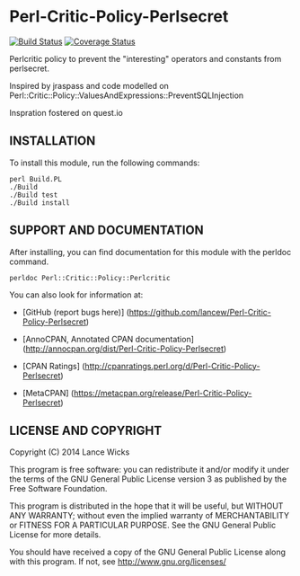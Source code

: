 Perl-Critic-Policy-Perlsecret
=============================

[![Build Status](https://travis-ci.org/lancew/Perl-Critic-Policy-Perlsecret.png?branch=master)](https://travis-ci.org/lancew/Perl-Critic-Policy-Perlsecret)
[![Coverage Status](https://coveralls.io/repos/lancew/Perl-Critic-Policy-Perlsecret/badge.png?branch=master)](https://coveralls.io/r/lancew/Perl-Critic-Policy-Perlsecret?branch=master)

Perlcritic policy to prevent the "interesting" operators and constants from perlsecret.

Inspired by jraspass and code modelled on Perl::Critic::Policy::ValuesAndExpressions::PreventSQLInjection 

Inspration fostered on quest.io

INSTALLATION
------------

To install this module, run the following commands:

	perl Build.PL
	./Build
	./Build test
	./Build install


SUPPORT AND DOCUMENTATION
-------------------------

After installing, you can find documentation for this module with the
perldoc command.

	perldoc Perl::Critic::Policy::Perlcritic


You can also look for information at:

 * [GitHub (report bugs here)]
   (https://github.com/lancew/Perl-Critic-Policy-Perlsecret)

 * [AnnoCPAN, Annotated CPAN documentation]
   (http://annocpan.org/dist/Perl-Critic-Policy-Perlsecret)

 * [CPAN Ratings]
   (http://cpanratings.perl.org/d/Perl-Critic-Policy-Perlsecret)

 * [MetaCPAN]
   (https://metacpan.org/release/Perl-Critic-Policy-Perlsecret)


LICENSE AND COPYRIGHT
---------------------

Copyright (C) 2014 Lance Wicks

This program is free software: you can redistribute it and/or modify it under
the terms of the GNU General Public License version 3 as published by the Free
Software Foundation.

This program is distributed in the hope that it will be useful, but WITHOUT ANY
WARRANTY; without even the implied warranty of MERCHANTABILITY or FITNESS FOR A
PARTICULAR PURPOSE. See the GNU General Public License for more details.

You should have received a copy of the GNU General Public License along with
this program. If not, see http://www.gnu.org/licenses/
